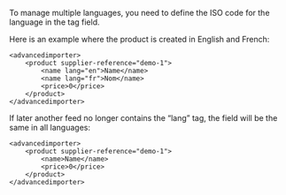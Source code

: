 ﻿To manage multiple languages, you need to define the ISO code for the language in the tag field.

Here is an example where the product is created in English and French:
```
<advancedimporter>
    <product supplier-reference="demo-1">
        <name lang="en">Name</name>
        <name lang="fr">Nom</name>
        <price>0</price>
    </product>
</advancedimporter>
```

If later another feed no longer contains the “lang” tag, the field will be the same in all languages: 
```
<advancedimporter>
    <product supplier-reference="demo-1">
        <name>Name</name>
        <price>0</price>
    </product>
</advancedimporter>
```
